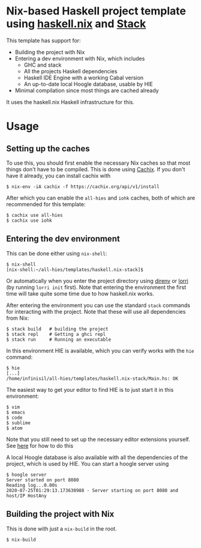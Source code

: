 # Nix-based Haskell project template using [haskell.nix](https://input-output-hk.github.io/haskell.nix/) and [Stack](https://docs.haskellstack.org/en/stable/README/)

This template has support for:
- Building the project with Nix
- Entering a dev environment with Nix, which includes
  - GHC and stack
  - All the projects Haskell dependencies
  - Haskell IDE Engine with a working Cabal version
  - An up-to-date local Hoogle database, usable by HIE
- Minimal compilation since most things are cached already

It uses the haskell.nix Haskell infrastructure for this.

# Usage

## Setting up the caches

To use this, you should first enable the necessary Nix caches so that most things don't have to be compiled. This is done using [Cachix](https://cachix.org/). If you don't have it already, you can install cachix with

```
$ nix-env -iA cachix -f https://cachix.org/api/v1/install
```

After which you can enable the `all-hies` and `iohk` caches, both of which are recommended for this template:

```
$ cachix use all-hies
$ cachix use iohk
```

## Entering the dev environment

This can be done either using `nix-shell`:

```
$ nix-shell
[nix-shell:~/all-hies/templates/haskell.nix-stack]$
```

Or automatically when you enter the project directory using [direnv](https://direnv.net/) or [lorri](https://github.com/target/lorri) (by running `lorri init` first). Note that entering the environment the first time will take quite some time due to how haskell.nix works.

After entering the environment you can use the standard `stack` commands for interacting with the project. Note that these will use all dependencies from Nix:
```
$ stack build   # building the project
$ stack repl    # Getting a ghci repl
$ stack run     # Running an executable
```

In this environment HIE is available, which you can verify works with the `hie` command:

```
$ hie
[...]
/home/infinisil/all-hies/templates/haskell.nix-stack/Main.hs: OK
```

The easiest way to get your editor to find HIE is to just start it in this environment:
```
$ vim
$ emacs
$ code
$ sublime
$ atom
```

Note that you still need to set up the necessary editor extensions yourself. See [here](https://github.com/haskell/haskell-ide-engine#editor-integration) for how to do this

A local Hoogle database is also available with all the dependencies of the project, which is used by HIE. You can start a hoogle server using
```
$ hoogle server
Server started on port 8080
Reading log...0.00s
2020-07-25T01:29:13.173630988 - Server starting on port 8080 and host/IP HostAny
```

## Building the project with Nix

This is done with just a `nix-build` in the root.
```
$ nix-build
```
